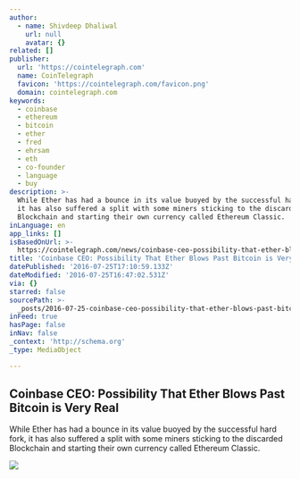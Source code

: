 ```yaml
---
author:
  - name: Shivdeep Dhaliwal
    url: null
    avatar: {}
related: []
publisher:
  url: 'https://cointelegraph.com'
  name: CoinTelegraph
  favicon: 'https://cointelegraph.com/favicon.png'
  domain: cointelegraph.com
keywords:
  - coinbase
  - ethereum
  - bitcoin
  - ether
  - fred
  - ehrsam
  - eth
  - co-founder
  - language
  - buy
description: >-
  While Ether has had a bounce in its value buoyed by the successful hard fork,
  it has also suffered a split with some miners sticking to the discarded
  Blockchain and starting their own currency called Ethereum Classic.
inLanguage: en
app_links: []
isBasedOnUrl: >-
  https://cointelegraph.com/news/coinbase-ceo-possibility-that-ether-blows-past-bitcoin-is-very-real
title: 'Coinbase CEO: Possibility That Ether Blows Past Bitcoin is Very Real'
datePublished: '2016-07-25T17:10:59.133Z'
dateModified: '2016-07-25T16:47:02.531Z'
via: {}
starred: false
sourcePath: >-
  _posts/2016-07-25-coinbase-ceo-possibility-that-ether-blows-past-bitcoin-is-v.md
inFeed: true
hasPage: false
inNav: false
_context: 'http://schema.org'
_type: MediaObject

---
```

<article style=""><h1>Coinbase CEO: Possibility That Ether Blows Past Bitcoin is Very Real</h1><p>While Ether has had a bounce in its value buoyed by the successful hard fork, it has also suffered a split with some miners sticking to the discarded Blockchain and starting their own currency called Ethereum Classic.</p><img src="https://cointelegraph.com/images/725_Ly9jb2ludGVsZWdyYXBoLmNvbS9zdG9yYWdlL3VwbG9hZHMvdmlldy85Y2MxNzEzZmFhNGY0NGIzNTE5NTU5MzhkMDgyZjk4Ni5qcGc=.jpg" /></article>